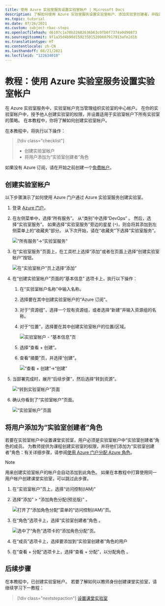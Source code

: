 ```yaml
---
title: 使用 Azure 实验室服务设置实验室帐户 | Microsoft Docs
description: 了解如何使用 Azure 实验室服务设置实验室帐户、添加实验室创建者，并指定实验室帐户中实验室使用的市场映像。
ms.topic: tutorial
ms.date: 07/26/2021
ms.custom: subject-rbac-steps
ms.openlocfilehash: d6107c1a70b22682636b63c0fb0f7374a0d96873
ms.sourcegitcommit: 9f1a35d4b90d159235015200607917913afe2d1b
ms.translationtype: HT
ms.contentlocale: zh-CN
ms.lasthandoff: 08/21/2021
ms.locfileid: "122634010"
---
```

# <a name="tutorial-set-up-a-lab-account-with-azure-lab-services"></a>教程：使用 Azure 实验室服务设置实验室帐户
在 Azure 实验室服务中，实验室帐户充当管理组织实验室的中心帐户。 在你的实验室帐户中，授予他人创建实验室的权限，并设置适用于实验室帐户下所有实验室的策略。 在本教程中，你将了解如何创建实验室帐户。 

在本教程中，将执行以下操作：

> [!div class="checklist"]
> * 创建实验室帐户
> * 将用户添加为“实验室创建者”角色

如果没有 Azure 订阅，请在开始之前创建一个[免费帐户](https://azure.microsoft.com/free/)。

## <a name="create-a-lab-account"></a>创建实验室帐户
以下步骤演示了如何使用 Azure 门户通过 Azure 实验室服务创建实验室。 

1. 登录 [Azure 门户](https://portal.azure.com)。
2. 在左侧菜单中，选择“所有服务”。 从“类别”中选择“DevOps” 。 然后，选择“实验室服务”。 如果选择“实验室服务”旁边的星星 (`*`)，则会将其添加到左侧菜单上的“收藏夹”部分。  从下次开始，请在“收藏夹”下选择“实验室服务”。 

    ![“所有服务”->“实验室服务”](./media/tutorial-setup-lab-account/select-lab-accounts-service.png)
3. 在“实验室服务”页面上，在工具栏上选择“添加”或者在页面上选择“创建实验室帐户”按钮。 

    ![在“实验室帐户”页上选择“添加”](./media/tutorial-setup-lab-account/add-lab-account-button.png)
4. 在“创建实验室帐户”页面的“基本信息” 选项卡上，执行以下操作： 
    1. 在“实验室帐户名称”中输入名称。 
    2. 选择要在其中创建实验室帐户的“Azure 订阅”。
    3. 对于“资源组”，选择一个现有资源组，或者选择“新建”并输入资源组的名称。 
    4. 对于“位置”，选择要在其中创建实验室帐户的位置/区域。 

        ![实验室帐户 - “基本信息”页](./media/tutorial-setup-lab-account/lab-account-basics-page.png)
    5. 选择“查看 + 创建”。
    6. 查看“摘要”页，并选择“创建”。 

        ![“查看 + 创建”->“创建”](./media/tutorial-setup-lab-account/create-button.png)    
5. 当部署完成时，展开“后续步骤”，然后选择“转到资源”。  

    ![“转到实验室帐户”页面](./media/tutorial-setup-lab-account/go-to-lab-account.png)
6. 确认你看到了“实验室帐户”页面。 

    ![“实验室帐户”页面](./media/tutorial-setup-lab-account/lab-account-page.png)

## <a name="add-a-user-to-the-lab-creator-role"></a>将用户添加为“实验室创建者”角色
若要在实验室帐户中设置课堂实验室，用户必须是实验室帐户中“实验室创建者”角色的成员。 为教师提供为课程创建实验室的权限，并将他们添加为“实验室创建者”角色：有关详细步骤，请参阅[使用 Azure 门户分配 Azure 角色](../role-based-access-control/role-assignments-portal.md)。

> [!NOTE]
> 用来创建实验室帐户的帐户会自动添加到此角色。 如果在本教程中打算使用同一用户帐户创建课堂实验室，可以跳过此步骤。 


1. 在“实验室帐户”页上，选择“访问控制(IAM)” 

1. 选择“添加” > “添加角色分配(预览版)” 。

    ![打开了“添加角色分配”菜单的“访问控制(IAM)”页。](../../includes/role-based-access-control/media/add-role-assignment-menu-generic.png)

1. 在“角色”选项卡上，选择“实验室创建者”角色 。

    ![选中了“角色”选项卡的“添加角色分配”页。](../../includes/role-based-access-control/media/add-role-assignment-role-generic.png)

1. 在“成员”选项卡上，选择要添加到“实验室创建者”角色的用户

1. 在“查看 + 分配”选项卡上，选择“查看 + 分配”，以分配角色 。


## <a name="next-steps"></a>后续步骤
在本教程中，已创建实验室帐户。 若要了解如何以教师身份创建课堂实验室，请继续学习下一教程：

> [!div class="nextstepaction"]
> [设置课堂实验室](tutorial-setup-classroom-lab.md)


